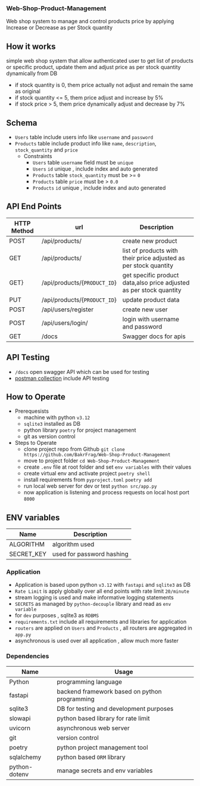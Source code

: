 ### Web-Shop-Product-Management

Web shop system to manage and control products price by applying Increase or Decrease as per Stock quantity

## How it works

simple web shop system that allow authenticated user to get list of products or specific product, update them and adjust price as per stock quantity dynamically from DB

- if stock quantity is 0, them price actually not adjust and remain the same as original 
- if stock quantity <= 5, them price adjust and increase by 5%
- if stock price > 5, them price dynamically adjust and decrease by 7%
## Schema
- `Users` table include users info like `username` and `password`
- `Products` table include product info like `name`, `description`, `stock_quantity` and `price`
	- Constraints
		- `Users` table `username` field must be `unique`
		- `Users` `id` unique , include index and auto generated
		- `Products` table `stock_quantity` must be >= `0`
		- `Products` table `price` must be > `0.0`
		- `Products` `id` unique , include index and auto generated
## API End Points 
|  HTTP Method| url  | Description|
|--|--|-|
|  POST| /api/products/ | create new product|
| GET| /api/products/| list of products with their price adjusted as per stock quantity | 
|GET} | /api/products/{`PRODUCT_ID`}| get specific product data,also price adjusted as per stock quantity|
| PUT | /api/products/{`PRODUCT_ID`}| update product data| 
|POST | /api/users/register | create new user|
|POST | /api/users/login/ | login with username and password |
| GET | /docs | Swagger docs for apis| 

## API Testing 
- `/docs` open swagger API which can be used for testing 
- [postman collection](https://api.postman.com/collections/6749950-55e0a4c0-cf3f-48e9-8903-89571c2bacbf?access_key=PMAT-01JP0VYV9QGF7CPJBJWBJ3KSNM) include API testing  

## How to Operate 
-	Prerequesists 
	-	 machine with python `v3.12`  
	-	 `sqlite3` installed as DB 
	- python library `poetry` for project management 
	- git as version control 
- Steps to Operate 
	- clone project repo from Github `git clone https://github.com/BakrFrag/Web-Shop-Product-Management`
	- move to project folder `cd Web-Shop-Product-Management`
	- create `.env` file at root folder and set `env variables` with their values 
	- create virtual env and activate project `poetry shell` 
	- install requirements from `pyproject.toml` `poetry add`
	- run local web server for dev or test `python src/app.py`
	- now application is listening and process requests on local host port `8000`
## ENV variables 
| Name | Description |
|--|--|
|  ALGORITHM| algorithm used |
|SECRET_KEY | used for password hashing| 

### Application 
- Application is based upon python `v3.12` with `fastapi` and `sqlite3` as DB 
- `Rate Limit` is apply globally over all end points with rate limit `20/minute`
- stream logging is used and make informative logging statements 
- `SECRETS` as managed by `python-decouple` library and read as `env variable`
- for `dev` purposes , sqlite3 as `RDBMS` 
- `requirements.txt` include all requirements and libraries for application 
- `routers` are applied on `Users` and `Products` , all routers are aggregated in `app.py` 
- asynchronous is used over all application , allow much more faster 

### Dependencies
|Name| Usage  |
|--|--|
|  Python| programming language  |
| fastapi| backend framework based on python programming|
|sqlite3| DB for testing and development purposes |
|slowapi| python based library for rate limit |
|uvicorn| asynchronous web server |
|git| version control | 
| poetry| python project management tool| 
| sqlalchemy| python based `ORM` library |
|python-dotenv| manage secrets and env variables |

 
